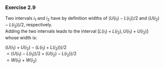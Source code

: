 ### Exercise 2.9
Two intervals $i_1$ and $i_2$ have by definition widths of $(U(i_1)-L(i_1))/2$ and $(U(i_2)-L(i_2))/2$, respectively.  
Adding the two intervals leads to the interval $[L(i_1)+L(i_2), U(i_1) + U(i_2)]$ whose width is:  

$(U(i_1)+U(i_2) - (L(i_1)+L(i_2)))/2$  
$=(U(i_1)-L(i_1))/2 + (U(i_2)-L(i_2))/2$  
$=W(i_1) + W(i_2)$  
